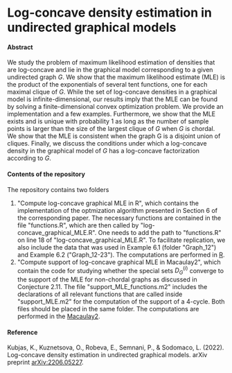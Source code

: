 # Log-concave density estimation in undirected graphical models
#### Abstract
We study the problem of maximum likelihood estimation of densities that are log-concave and lie in the graphical model corresponding to a given 
undirected graph $G$. We show that the maximum likelihood estimate (MLE) is the product of the exponentials of several tent functions, one for each 
maximal clique of $G$. While the set of log-concave densities in a graphical model is infinite-dimensional, our results imply that the MLE can be 
found by solving a finite-dimensional convex optimization problem. We provide an implementation and a few examples. Furthermore, we show that the 
MLE exists and is unique with probability 1 as long as the number of sample points is larger than the size of the largest clique of $G$ when $G$ is 
chordal. We show that the MLE is consistent when the graph G is a disjoint union of cliques. 
Finally, we discuss the conditions under which a log-concave density in the graphical model of $G$ has a log-concave factorization according to $G$.

#### Contents of the repository
The repository contains two folders

1. "Compute log-concave graphical MLE in R", which contains the implementation of the optmization algorithm presented in Section 6 of the corresponding paper. The necessary functions are contained in the file "functions.R", which are then called by "log-concave_graphical_MLE.R". One needs to add the path to "functions.R" on line 18 of "log-concave_graphical_MLE.R". To facilitate replication, we also include the data that was used in Example 6.1 (folder "Graph_12") and Example 6.2 ("Graph_12-23"). The computations are performed in [R](https://www.r-project.org).  
2. "Compute support of log-concave graphical MLE in Macaulay2", which contain the code for studying whether the special sets $D_G^{(i)}$ converge to the support of the MLE for non-chordal graphs as discussed in Conjecture 2.11. The file "support_MLE_functions.m2" includes the declarations of all relevant functions that are called inside "support_MLE.m2" for the computation of the support of a 4-cycle. Both files should be placed in the same folder.  The computations are performed in the [Macaulay2](http://www2.macaulay2.com/Macaulay2/).   

#### Reference
Kubjas, K., Kuznetsova, O., Robeva, E., Semnani, P., & Sodomaco, L. (2022). Log-concave density estimation in undirected graphical models. arXiv preprint [arXiv:2206.05227](https://arxiv.org/abs/2206.05227). 
